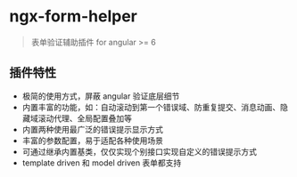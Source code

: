 # ngx-form-helper

> 表单验证辅助插件 for angular >= 6  

## 插件特性
* 极简的使用方式，屏蔽 angular 验证底层细节
* 内置丰富的功能，如：自动滚动到第一个错误域、防重复提交、消息动画、隐藏域滚动代理、全局配置叠加等
* 内置两种使用最广泛的错误提示显示方式
* 丰富的参数配置，易于适配各种使用场景
* 可通过继承内置基类，仅仅实现个别接口实现自定义的错误提示方式
* template driven 和 model driven 表单都支持  

